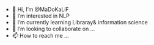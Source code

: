 - 👋 Hi, I’m @MaDoKaLiF
- 👀 I’m interested in NLP
- 🌱 I’m currently learning Libraray& information science 
- 💞️ I’m looking to collaborate on ...
- 📫 How to reach me ...

<!---
MaDoKaLiF/MaDoKaLiF is a ✨ special ✨ repository because its `README.md` (this file) appears on your GitHub profile.
You can click the Preview link to take a look at your changes.
--->
